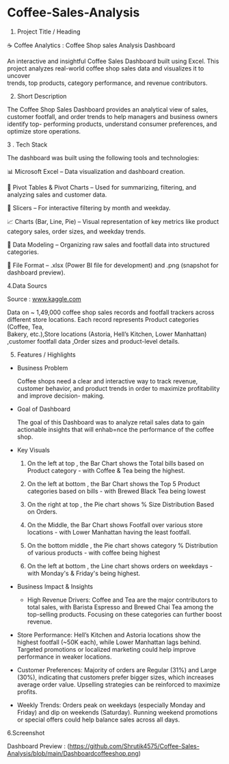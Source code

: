 # Coffee-Sales-Analysis

1. Project Title / Heading

☕  Coffee Analytics : Coffee Shop sales Analysis Dashboard

 An interactive and insightful Coffee Sales Dashboard built using Excel. This project analyzes real-world coffee shop sales data and visualizes it to uncover  
 trends, top products, category performance, and revenue contributors.

2. Short Description

  The Coffee Shop Sales Dashboard provides an analytical view of sales, customer footfall, and order trends to help managers and business owners identify top-
  performing products, understand consumer preferences, and optimize store operations.

3 . Tech Stack

 The dashboard was built using the following tools and technologies:


 📊 Microsoft Excel – Data visualization and dashboard creation.

 🔄 Pivot Tables & Pivot Charts – Used for summarizing, filtering, and analyzing sales and customer data.

 📌 Slicers – For interactive filtering by month and weekday.

 📈 Charts (Bar, Line, Pie) – Visual representation of key metrics like product category sales, order sizes, and weekday trends.

 📑 Data Modeling – Organizing raw sales and footfall data into structured categories.

 📂 File Format – .xlsx (Power BI file for development) and .png (snapshot for dashboard preview).

4.Data Sourcs

 Source : www.kaggle.com

 Data on ~ 1,49,000 coffee shop sales records and footfall trackers across different store locations. Each record represents Product categories (Coffee, Tea,   
 Bakery, etc.),Store locations (Astoria, Hell’s Kitchen, Lower Manhattan) ,customer footfall data ,Order sizes and product-level details.

5. Features / Highlights

 - Business Problem

    Coffee shops need a clear and interactive way to track revenue, customer behavior, and product trends in order to maximize profitability and improve decision- 
    making.
  
 - Goal of Dashboard

    The goal of this Dashboard was to analyze retail sales data to gain actionable insights that will enhab=nce the performance of the coffee shop.

 - Key Visuals

   1. On the left at top , the Bar Chart shows the Total bills based on Product category - with Coffee & Tea being the highest.

   2. On the left at bottom , the Bar Chart shows the Top 5 Product categories based on bills - with Brewed Black Tea being lowest

   3. On the right at top , the Pie chart shows % Size Distribution Based on Orders.

   4. On the Middle, the Bar Chart shows Footfall over various store locations - with Lower Manhattan having the least footfall.

   5. On the bottom middle , the Pie chart shows  category % Distribution of various products - with coffee being highest

   6. On the left at bottom , the Line chart shows orders on weekdays - with Monday's & Friday's being highest.

  - Business Impact & Insights

    - High Revenue Drivers: Coffee and Tea are the major contributors to total sales, with Barista Espresso and Brewed Chai Tea among the top-selling products.
    Focusing on these categories can further boost revenue.

   - Store Performance: Hell’s Kitchen and Astoria locations show the highest footfall (~50K each), while Lower Manhattan lags behind. Targeted promotions or
     localized marketing could help improve performance in weaker locations.

   - Customer Preferences: Majority of orders are Regular (31%) and Large (30%), indicating that customers prefer bigger sizes, which increases average order value.
     Upselling strategies can be reinforced to maximize profits.

   - Weekly Trends: Orders peak on weekdays (especially Monday and Friday) and dip on weekends (Saturday). Running weekend promotions or special offers could help
     balance sales across all days.
  
 6.Screenshot

  Dashboard Preview : (https://github.com/Shrutik4575/Coffee-Sales-Analysis/blob/main/Dashboardcoffeeshop.png)
